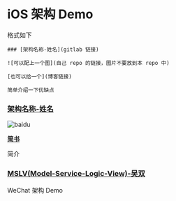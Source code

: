 # iOS 架构 Demo

格式如下

```
### [架构名称-姓名](gitlab 链接)

![可以配上一个图](自己 repo 的链接，图片不要放到本 repo 中)

[也可以给一个](博客链接)

简单介绍一下优缺点

```

### [架构名称-姓名](gitlab链接)

![baidu](http://git.luckincoffee.com/uploads/-/system/appearance/header_logo/1/lucky4git.png)

**[简书]()**

简介

### [MSLV(Model-Service-Logic-View)-吴双](http://git.luckincoffee.com/shuang.wu02/WeChatArch)

WeChat 架构 Demo